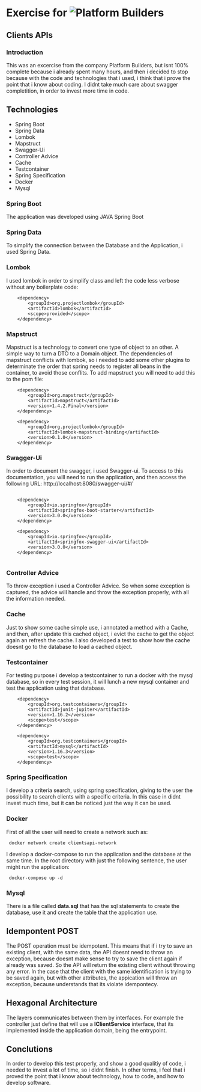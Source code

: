 # Exercise for ![Platform Builders](https://platformbuilders.io/)

## Clients APIs

### Introduction

This was an excercise from the company Platform Builders, but isnt 100% complete because i already spent many hours, and then i decided to stop because with the code and technologies that i used, i think that i prove the point that i know about coding. I didnt take much care about swagger completition, in order to invest more time in code.

## Technologies

 - Spring Boot
 - Spring Data
 - Lombok
 - Mapstruct
 - Swagger-Ui
 - Controller Advice
 - Cache
 - Testcontainer
 - Spring Specification
 - Docker
 - Mysql

### Spring Boot

The application was developed using JAVA Spring Boot

### Spring Data

To simplify the connection between the Database and the Application, i used Spring Data.

### Lombok

I used lombok in order to simplify class and left the code less verbose without any boilerplate code:

```
	<dependency>
	    <groupId>org.projectlombok</groupId>
	    <artifactId>lombok</artifactId>
	    <scope>provided</scope>
	</dependency>	
```

### Mapstruct

Mapstruct is a technology to convert one type of object to an other. A simple way to turn a DTO to a Domain object. The dependencies of mapstruct conflicts with lombok, so i needed to add some other plugins to determinate the order that spring needs to register all beans in the container, to avoid those conflits. To add mapstruct you will need to add this to the pom file:

```
	<dependency>
	    <groupId>org.mapstruct</groupId>
	    <artifactId>mapstruct</artifactId>
	    <version>1.4.2.Final</version> 
	</dependency>		
			
	<dependency>
	    <groupId>org.projectlombok</groupId>
	    <artifactId>lombok-mapstruct-binding</artifactId>
	    <version>0.1.0</version>
	</dependency>
```

### Swagger-Ui

In order to document the swagger, i used Swagger-ui. To access to this documentation, you will need to run the application, and then access the following URL: http://localhost:8080/swagger-ui/#/


```

	<dependency>
	    <groupId>io.springfox</groupId>
	    <artifactId>springfox-boot-starter</artifactId>
	    <version>3.0.0</version>
	</dependency>

	<dependency>
	    <groupId>io.springfox</groupId>
	    <artifactId>springfox-swagger-ui</artifactId>
	    <version>3.0.0</version>
	</dependency>
		
```


### Controller Advice

To throw exception i used a Controller Advice. So when some exception is captured, the advice will handle and throw the exception properly, with all the information needed.

### Cache

Just to show some cache simple use, i annotated a method with a Cache, and then, after update this cached object, i evict the cache to get the object again an refresh the cache. I also developed a test to show how the cache doesnt go to the database to load a cached object.

### Testcontainer

For testing purpose i develop a testcontainer to run a docker with the mysql database, so in every test session, it will lunch a new mysql container and test the application using that database.

```
	<dependency>
	    <groupId>org.testcontainers</groupId>
	    <artifactId>junit-jupiter</artifactId>
	    <version>1.16.2</version>
	    <scope>test</scope>
	</dependency>	
	
	<dependency>
	    <groupId>org.testcontainers</groupId>
	    <artifactId>mysql</artifactId>
	    <version>1.16.3</version>
	    <scope>test</scope>
	</dependency>
```


### Spring Specification

I develop a criteria search, using spring specification, giving to the user the possibility to search clients with a specific criteria. In this case in didnt invest much time, but it can be noticed just the way it can be used.

### Docker

First of all the user will need to create a network such as: 

```
 docker network create clientsapi-network
```

I develop a docker-compose to run the application and the database at the same time. In the root directory with just the following sentence, the user might run the application:


```
 docker-compose up -d
```

### Mysql

There is a file called **data.sql** that has the sql statements to create the database, use it and create the table that the application use.


## Idempontent POST

The POST operation must be idempotent. This means that if i try to save an existing client, with the same data, the API doesnt need to throw an exception, because doesnt make sense to try to save the client again if already was saved. So the API will return the existing client without throwing any error. 
In the case that the client with the same identification is trying to be saved again, but with other attributes, the appication will throw an exception, because understands that its violate idempontecy.

## Hexagonal Architecture

The layers communicates between them by interfaces. For example the controller just define that will use a **IClientService** interface, that its implemented inside the application domain, being the entrypoint.

## Conclutions

In order to develop this test properly, and show a good qualitiy of code, i needed to invest a lot of time, so i didnt finish. In other terms, i feel that i proved the point that i know about technology, how to code, and how to develop software.

